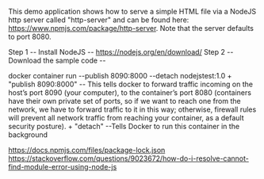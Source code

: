 This demo application shows how to serve a simple HTML file via a NodeJS http server called "http-server" and can be found here: https://www.npmjs.com/package/http-server. Note that the server defaults to port 8080. 

Step 1 -- Install NodeJS -- https://nodejs.org/en/download/
Step 2 -- Download the sample code -- 





docker container run --publish 8090:8000 --detach nodejstest:1.0
	+ "publish 8090:8000" -- This tells docker to forward traffic incoming on the host’s port 8090 (your computer), to the container’s port 8080 (containers have their own private set of ports, so if we want to reach one from the network, we have to forward traffic to it in this way; otherwise, firewall rules will prevent all network traffic from reaching your container, as a default security posture).
	+ "detach" --Tells Docker to run this container in the background


https://docs.npmjs.com/files/package-lock.json
https://stackoverflow.com/questions/9023672/how-do-i-resolve-cannot-find-module-error-using-node-js